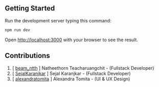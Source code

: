 ## Getting Started

Run the development server typing this command:

```bash
npm run dev
```

Open [http://localhost:3000](http://localhost:3000) with your browser to see the result.

## Contributions

1. [ [beam_ntth](https://github.com/beam-ntth) ] Natheethorn Teacharuangchit - (Fullstack Developer)
2. [ [SejalKaranjkar](https://github.com/SejalKaranjkar) ] Sejal Karanjkar - (Fullstack Developer)
3. [ [alexandratomita](https://github.com/alexandratomita) ] Alexandra Tomita - (UI & UX Design)
